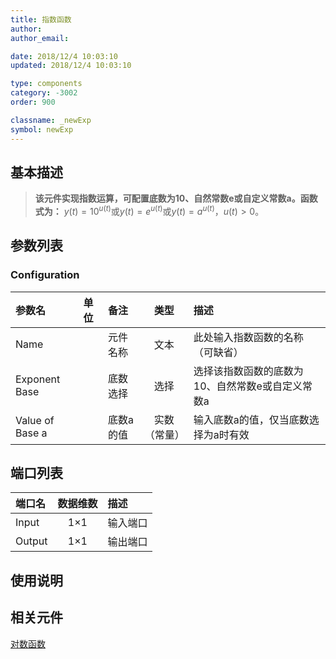 ```yaml
---
title: 指数函数
author: 
author_email:

date: 2018/12/4 10:03:10
updated: 2018/12/4 10:03:10

type: components
category: -3002
order: 900

classname: _newExp
symbol: newExp
---
```

## 基本描述


> **该元件实现指数运算，可配置底数为10、自然常数e或自定义常数a。函数式为：**
> $y(t) = {10^{u(t)} }$或$y(t) = {e^{u(t)} }$或$y(t) = {a^{u(t)} }$，$u(t)>0$。

## 参数列表
### Configuration
| 参数名 | 单位 | 备注 | 类型 | 描述 |
| :--- | :--- | :--- | :--: | :--- |
| Name |  | 元件名称 | 文本 | 此处输入指数函数的名称（可缺省） |
| Exponent Base |  | 底数选择 | 选择 | 选择该指数函数的底数为10、自然常数e或自定义常数a |
| Value of Base a |  | 底数a的值 | 实数（常量） | 输入底数a的值，仅当底数选择为a时有效 |


## 端口列表

| 端口名 | 数据维数 | 描述 |
| :--- | :--:  | :--- |
| Input | 1×1 |输入端口 |
| Output | 1×1 |输出端口 |

## 使用说明



## 相关元件

[对数函数](comp_newLog.md)
